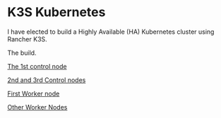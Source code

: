 # K3S Kubernetes

I have elected to build a Highly Available (HA) Kubernetes cluster using Rancher K3S.

The build.

[The 1st control node](First-Control)

[2nd and 3rd Control nodes](Other-Control)

[First Worker node](First-Worker)

[Other Worker Nodes](Other-Worker)

